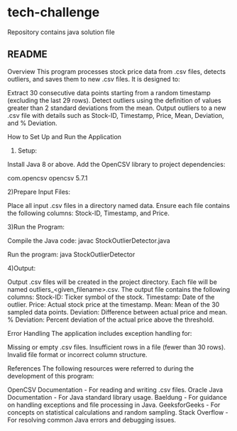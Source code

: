 # tech-challenge
Repository contains java solution file


README
-------
Overview
This program processes stock price data from .csv files, detects outliers, and saves them to new .csv files. It is designed to:

Extract 30 consecutive data points starting from a random timestamp (excluding the last 29 rows).
Detect outliers using the definition of values greater than 2 standard deviations from the mean.
Output outliers to a new .csv file with details such as Stock-ID, Timestamp, Price, Mean, Deviation, and % Deviation.

How to Set Up and Run the Application
1) Setup:

Install Java 8 or above.
Add the OpenCSV library to  project dependencies:


<dependency>
    <groupId>com.opencsv</groupId>
    <artifactId>opencsv</artifactId>
    <version>5.7.1</version>
</dependency>


2)Prepare Input Files:

Place all input .csv files in a directory named data.
Ensure each file contains the following columns: Stock-ID, Timestamp, and Price.


3)Run the Program:

Compile the Java code:
javac StockOutlierDetector.java

Run the program:
java StockOutlierDetector


4)Output:

Output .csv files will be created in the project directory. Each file will be named outliers_<given_filename>.csv.
The output file contains the following columns:
Stock-ID: Ticker symbol of the stock.
Timestamp: Date of the outlier.
Price: Actual stock price at the timestamp.
Mean: Mean of the 30 sampled data points.
Deviation: Difference between actual price and mean.
% Deviation: Percent deviation of the actual price above the threshold.

Error Handling
The application includes exception handling for:

Missing or empty .csv files.
Insufficient rows in a file (fewer than 30 rows).
Invalid file format or incorrect column structure.



References
The following resources were referred to during the development of this program:

OpenCSV Documentation - For reading and writing .csv files.
Oracle Java Documentation - For Java standard library usage.
Baeldung - For guidance on handling exceptions and file processing in Java.
GeeksforGeeks - For concepts on statistical calculations and random sampling.
Stack Overflow - For resolving common Java errors and debugging issues.
